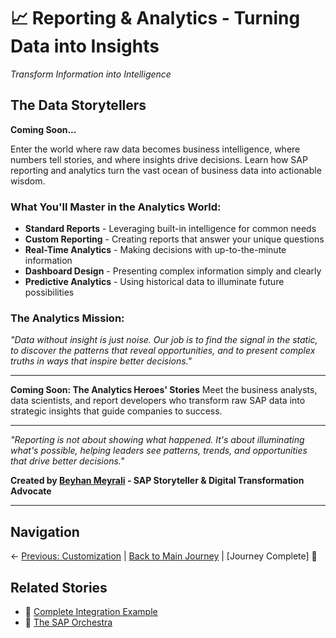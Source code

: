 # 📈 Reporting & Analytics - Turning Data into Insights

*Transform Information into Intelligence*

## The Data Storytellers

**Coming Soon...**

Enter the world where raw data becomes business intelligence, where numbers tell stories, and where insights drive decisions. Learn how SAP reporting and analytics turn the vast ocean of business data into actionable wisdom.

### What You'll Master in the Analytics World:
- **Standard Reports** - Leveraging built-in intelligence for common needs
- **Custom Reporting** - Creating reports that answer your unique questions
- **Real-Time Analytics** - Making decisions with up-to-the-minute information
- **Dashboard Design** - Presenting complex information simply and clearly
- **Predictive Analytics** - Using historical data to illuminate future possibilities

### The Analytics Mission:
*"Data without insight is just noise. Our job is to find the signal in the static, to discover the patterns that reveal opportunities, and to present complex truths in ways that inspire better decisions."*

---

**Coming Soon: The Analytics Heroes' Stories**
Meet the business analysts, data scientists, and report developers who transform raw SAP data into strategic insights that guide companies to success.

---

*"Reporting is not about showing what happened. It's about illuminating what's possible, helping leaders see patterns, trends, and opportunities that drive better decisions."*

**Created by [Beyhan Meyrali](https://www.linkedin.com/in/beyhanmeyrali/) - SAP Storyteller & Digital Transformation Advocate**

---

## Navigation
← [Previous: Customization](../12-customization/README.md) | [Back to Main Journey](../README.md) | [Journey Complete] 🎉

## Related Stories
- 🌟 [Complete Integration Example](../01-overview/Complete-SAP-Integration-Example.md)
- 🎼 [The SAP Orchestra](../01-overview/README-Orchestra.md)